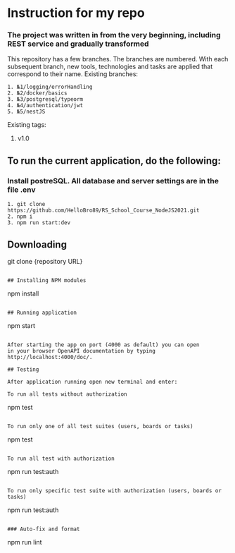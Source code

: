 # Instruction for my repo

### The project was written in from the very beginning, including REST service and gradually transformed

This repository has a few branches. The branches are numbered. With each subsequent branch,
new tools, technologies and tasks are applied that correspond to their name.
Existing branches:

```
1. №1/logging/errorHandling
2. №2/docker/basics
3. №3/postgresql/typeorm
4. №4/authentication/jwt
5. №5/nestJS
```

Existing tags:

1. v1.0

## To run the current application, do the following:

### Install postreSQL. All database and server settings are in the file .env

```
1. git clone https://github.com/HelloBro89/RS_School_Course_NodeJS2021.git
2. npm i
3. npm run start:dev
```

## Downloading

git clone {repository URL}

```

## Installing NPM modules

```

npm install

```

## Running application

```

npm start

```

After starting the app on port (4000 as default) you can open
in your browser OpenAPI documentation by typing http://localhost:4000/doc/.

## Testing

After application running open new terminal and enter:

To run all tests without authorization

```

npm test

```

To run only one of all test suites (users, boards or tasks)

```

npm test <suite name>

```

To run all test with authorization

```

npm run test:auth

```

To run only specific test suite with authorization (users, boards or tasks)

```

npm run test:auth <suite name>

```

### Auto-fix and format

```

npm run lint

```

```
